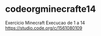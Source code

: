 # codeorgminecrafte14
Exercicio Minecraft 
Execucao de 1 a 14 
https://studio.code.org/c/1561080109
